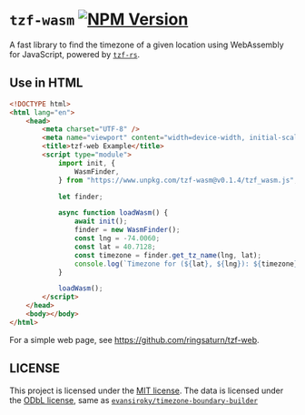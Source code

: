 # `tzf-wasm` [![NPM Version](https://img.shields.io/npm/v/tzf-wasm)](https://www.npmjs.com/package/tzf-wasm)

A fast library to find the timezone of a given location using WebAssembly for
JavaScript, powered by [`tzf-rs`](https://github.com/ringsaturn/tzf-rs).

## Use in HTML

```html
<!DOCTYPE html>
<html lang="en">
    <head>
        <meta charset="UTF-8" />
        <meta name="viewport" content="width=device-width, initial-scale=1.0" />
        <title>tzf-web Example</title>
        <script type="module">
            import init, {
                WasmFinder,
            } from "https://www.unpkg.com/tzf-wasm@v0.1.4/tzf_wasm.js";

            let finder;

            async function loadWasm() {
                await init();
                finder = new WasmFinder();
                const lng = -74.0060;
                const lat = 40.7128;
                const timezone = finder.get_tz_name(lng, lat);
                console.log(`Timezone for (${lat}, ${lng}): ${timezone}`);
            }

            loadWasm();
        </script>
    </head>
    <body></body>
</html>
```

For a simple web page, see <https://github.com/ringsaturn/tzf-web>.

## LICENSE

This project is licensed under the [MIT license](./LICENSE). The data is
licensed under the
[ODbL license](https://github.com/ringsaturn/tzf-rel/blob/main/LICENSE), same as
[`evansiroky/timezone-boundary-builder`](https://github.com/evansiroky/timezone-boundary-builder)
